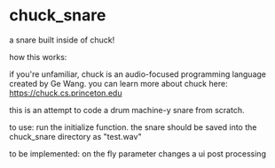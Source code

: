 # chuck_snare
a snare built inside of chuck!

how this works: 

if you're unfamiliar, chuck is an audio-focused programming language created by Ge Wang.
you can learn more about chuck here: https://chuck.cs.princeton.edu

this is an attempt to code a drum machine-y snare from scratch.

to use: run the initialize function. the snare should be saved into the chuck_snare directory as "test.wav" 

to be implemented:
on the fly parameter changes
a ui
post processing